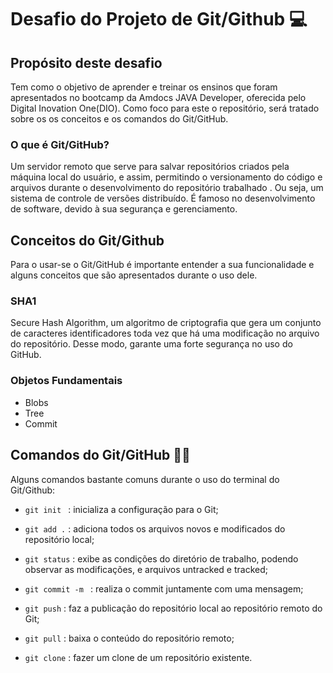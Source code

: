 # Desafio do Projeto de Git/Github :computer:

## Propósito deste desafio

Tem como o objetivo de aprender e treinar os ensinos que foram apresentados no bootcamp da Amdocs JAVA Developer, oferecida pelo Digital Inovation One(DIO). Como foco para este o repositório, será tratado sobre os os conceitos e os comandos do Git/GitHub.

### O que é Git/GitHub?

Um servidor remoto que serve para salvar repositórios criados pela máquina local do usuário, e assim, permitindo o versionamento do código e arquivos durante o desenvolvimento do repositório trabalhado . Ou seja, um sistema de controle de versões distribuído.
É famoso no desenvolvimento de software, devido à sua segurança e gerenciamento.

## Conceitos do Git/Github

Para o usar-se o Git/GitHub é importante entender a sua funcionalidade e alguns conceitos que são apresentados durante o uso dele.

### SHA1

Secure Hash Algorithm, um algoritmo de criptografia que gera um conjunto de caracteres identificadores toda vez que há uma modificação no arquivo do repositório. Desse modo, garante uma forte segurança no uso do GitHub.



### Objetos Fundamentais

- Blobs
- Tree
- Commit



## Comandos do Git/GitHub :man_technologist:

Alguns comandos bastante comuns durante o uso do terminal do Git/Github:

- `git init ` : inicializa a configuração para o Git;

- `git add .` : adiciona todos os arquivos novos e modificados do repositório local;
- `git status` : exibe as condições do diretório de trabalho, podendo observar as modificações, e arquivos untracked e tracked;
- `git commit -m ` : realiza o commit juntamente com uma mensagem;
- `git push` : faz a publicação do repositório local ao repositório remoto do Git;
- `git pull` : baixa o conteúdo do repositório remoto;
- `git clone` : fazer um clone de um repositório existente.
